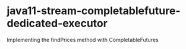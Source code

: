 # java11-stream-completablefuture-dedicated-executor

Implementing the findPrices method with CompletableFutures